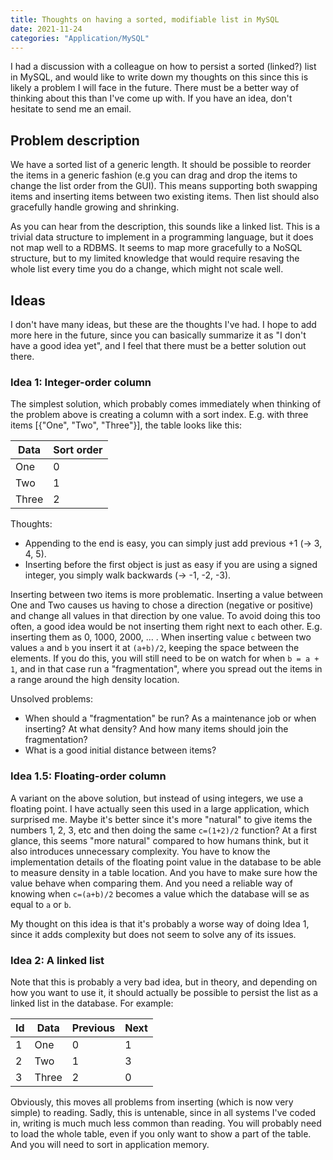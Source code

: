 ```yaml
---
title: Thoughts on having a sorted, modifiable list in MySQL
date: 2021-11-24
categories: "Application/MySQL"
---
```


I had a discussion with a colleague on how to persist a sorted (linked?) list in MySQL, 
and would like to write down my thoughts on this since this is likely a problem I will face in the future.
There must be a better way of thinking about this than I've come up with. If you have an idea, don't hesitate to send me an email.

## Problem description
We have a sorted list of a generic length. 
It should be possible to reorder the items in a generic fashion (e.g you can drag and drop the items to change the list order from the GUI).
This means supporting both swapping items and inserting items between two existing items.
Then list should also gracefully handle growing and shrinking.

As you can hear from the description, this sounds like a linked list. 
This is a trivial data structure to implement in a programming language, but it does not map well to a RDBMS.
It seems to map more gracefully to a NoSQL structure, but to my limited knowledge that would require resaving the whole list every time you do a change,
which might not scale well.

## Ideas

I don't have many ideas, but these are the thoughts I've had. 
I hope to add more here in the future, since you can basically summarize it as "I don't have a good idea yet", 
and I feel that there must be a better solution out there.

### Idea 1: Integer-order column
The simplest solution, which probably comes immediately when thinking of the problem above is creating a column with a sort index.
E.g. with three items [{"One", "Two", "Three"}], the table looks like this:

| Data  | Sort order |
|-------|------------|
| One   | 0          |
| Two   | 1          |
| Three | 2          |

Thoughts:
* Appending to the end is easy, you can simply just add previous +1 (-> 3, 4, 5). 
* Inserting before the first object is just as easy if you are using a signed integer, you simply walk backwards (-> -1, -2, -3).

Inserting between two items is more problematic. 
Inserting a value between One and Two causes us having to chose a direction (negative or positive) and change all values in that direction by one value.
To avoid doing this too often, a good idea would be not inserting them right next to each other. E.g. inserting them as 0, 1000, 2000, ... .
When inserting value `c` between two values `a` and `b` you insert it at `(a+b)/2`, keeping the space between the elements.
If you do this, you will still need to be on watch for when `b = a + 1`, 
and in that case run a "fragmentation", where you spread out the items in a range around the high density location.

Unsolved problems:
* When should a "fragmentation" be run? As a maintenance job or when inserting? At what density? And how many items should join the fragmentation?
* What is a good initial distance between items?

### Idea 1.5: Floating-order column
A variant on the above solution, but instead of using integers, we use a floating point. 
I have actually seen this used in a large application, which surprised me. 
Maybe it's better since it's more "natural" to give items the numbers 1, 2, 3, etc and then doing the same `c=(1+2)/2` function?
At a first glance, this seems "more natural" compared to how humans think, but it also introduces unnecessary complexity.
You have to know the implementation details of the floating point value in the database to be able to measure density in a table location.
And you have to make sure how the value behave when comparing them. 
And you need a reliable way of knowing when `c=(a+b)/2` becomes a value which the database will se as equal to `a` or `b`.

My thought on this idea is that it's probably a worse way of doing Idea 1, since it adds complexity but does not seem to solve any of its issues.

### Idea 2: A linked list
Note that this is probably a very bad idea, but in theory, 
and depending on how you want to use it, it should actually be possible to persist the list as a linked list in the database. 
For example:

| Id |Data  | Previous | Next |
|----|------|----------|------|
|  1 | One  | 0        |   1  |
|  2 | Two  | 1        |   3  |
|  3 | Three| 2        |   0  |

Obviously, this moves all problems from inserting (which is now very simple) to reading. 
Sadly, this is untenable, since in all systems I've coded in, writing is much much less common than reading.
You will probably need to load the whole table, even if you only want to show a part of the table. 
And you will need to sort in application memory.
